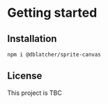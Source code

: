 # Getting started

## Installation

`npm i @dblatcher/sprite-canvas`

## License

This project is TBC
